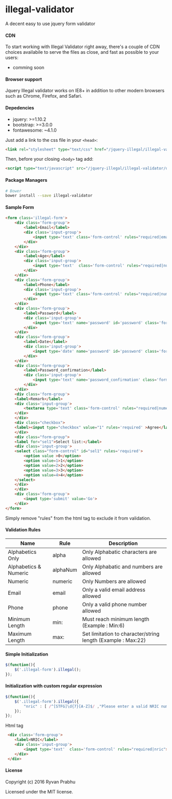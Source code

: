 # illegal-validator
A decent easy to use jquery form validator 


#### CDN

To start working with Illegal Validator right away, there's a couple of CDN choices availabile
to serve the files as close, and fast as possible to your users:

- comming soon

#### Browser support

Jquery Illegal validator works on IE8+ in addition to other modern browsers such as Chrome, Firefox, and Safari.

#### Depedencies

- jquery: >=1.10.2
- bootstrap: >=3.0.0
- fontawesome: ~4.1.0 

Just add a link to the css file in your `<head>`:
```html
<link rel="stylesheet" type="text/css" href="/jquery-illegal/illegal-validator/dist/css/jquery.illegal.css"/>
```

Then, before your closing ```<body>``` tag add:

```html
<script type="text/javascript" src="/jquery-illegal/illegal-validator/dist/js/jquery.illegal.js"></script>
```


#### Package Managers

```sh
# Bower
bower install --save illegal-validator

```

#### Sample Form

```html
<form class='illegal-form'>
	<div class='form-group'>
		<label>Email</label>
		<div class='input-group'>
			<input type='text' class='form-control' rules="required|email|alpha|max:20|min:7" il-ajax-check='check.php' >
		</div>
	</div>
	<div class='form-group'>
		<label>Age</label>
		<div class='input-group'>
			<input type='text'  class='form-control' rules="required|numeric|max:3">
		</div>
	</div>
	<div class='form-group'>
		<label>Phone</label>
		<div class='input-group'>
			<input type='text' class='form-control' rules="required|numeric|min:9|max:18">
		</div>
	</div>
	<div class='form-group'>
		<label>Password</label>
		<div class='input-group'>
			<input type='text' name='password' id='password' class='form-control' >	
		</div>
	</div>
	<div class='form-group'>
		<label>Date</label>
		<div class='input-group'>
			<input type='date' name='password' id='password' class='form-control'  rules="required">
		</div>
	</div>
	<div class='form-group'>
		<label>Password_confirmation</label>
		<div class='input-group'>
			<input type='text' name='password_confirmation' class='form-control' rules="required|numeric|min:6|max:9|confirmation:password" >
		</div>
	</div>
	<div class='form-group'>
	<label>Remark</label>
	<div class='input-group'>
		<textarea type='text' class='form-control' rules="required|numeric|min:9|max:8"></textarea> 
	</div>
	</div>
	<div class="checkbox">
	<label><input type="checkbox" value="1" rules='required' >Agree</label>
	</div>
	<div class="form-group">
	<label for="sel1">Select list:</label>
	<div class='input-group'>
	<select class="form-control" id="sel1" rules='required'>
		<option value >0</option>
		<option value=1>1</option>
		<option value=2>2</option>
		<option value=3>3</option>
		<option value=4>4</option>
	</select>
	</div>
	</div>
	<div class='form-group'>
		<input type='submit' value='Go'>	
	</div>
</form>
```

Simply remove "rules" from the html tag to exclude it from validation.

#### Validation Rules

Name | Rule | Description
------ | ---- | -----------
Alphabetics Only | alpha | Only Alphabatic characters are allowed
Alphabetics & Numeric |alphaNum | Only Alphabatic and numbers are allowed
Numeric | numeric | Only Numbers are allowed
Email | email | Only a valid email address allowed
Phone | phone | Only a valid phone number allowed
Minimum Length| min:<n> | Must reach minimum length (Example : Min:6)
Maximum Length| max:<n> | Set limitation to character/string length  (Example : Max:22)

#### Simple Initialization

```javascript
$(function(){
	$('.illegal-form').illegal();
});
```

#### Initialization with custom regular expression

```javascript
$(function(){
	$('.illegal-form').illegal({
		"nric" : [ /^[STFG]\d{7}[A-Z]$/ ,"Please enter a valid NRIC number"], //Custom Regex
	});
});
```
Html tag

```html
 <div class='form-group'>
	<label>NRIC</label>
	<div class='input-group'>
	    <input type='text'  class='form-control' rules="required|nric">
	</div>
 </div>
```

#### License

Copyright (c) 2016 Ryvan Prabhu

Licensed under the MIT license.
